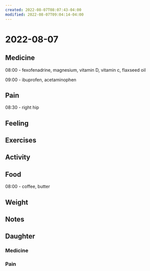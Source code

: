 ```yaml
---
created: 2022-08-07T08:07:43-04:00
modified: 2022-08-07T09:04:14-04:00
---
```


# 2022-08-07

## Medicine

08:00 - fexofenadrine, magnesium, vitamin D, vitamin c, flaxseed oil 

09:00 - ibuprofen, acetaminophen 

## Pain

08:30 - right hip

## Feeling


## Exercises


## Activity


## Food

08:00 - coffee, butter 

## Weight


## Notes



## Daughter


### Medicine


### Pain
